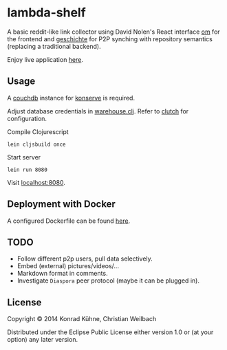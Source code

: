 # lambda-shelf

A basic reddit-like link collector using David Nolen's React interface [om](https://github.com/swannodette/om "om") for the frontend and [geschichte](https://github.com/ghubber/geschichte) for P2P synching with repository semantics (replacing a traditional backend).

Enjoy live application [here](https://shelf.polyc0l0r.net "Lambda Shelf").


## Usage

A [couchdb](http://couchdb.apache.org "couchdb site") instance for [konserve](https://github.com/ghubber/konserve) is required.

Adjust database credentials in [warehouse.clj](https://github.com/kordano/lambda-shelf/blob/master/src/clj/lambda_shelf/warehouse.clj "warehouse file"). Refer to [clutch](https://github.com/clojure-clutch/clutch "clutch") for configuration.

Compile Clojurescript
```
lein cljsbuild once
```

Start server
```
lein run 8080
```

Visit [localhost:8080](http://localhost:8080 "Lambda Shelf").

## Deployment with Docker

A configured Dockerfile can be found [here](https://github.com/kordano/docker-shelf "docker-shelf").

## TODO

- Follow different p2p users, pull data selectively.
- Embed (external) pictures/videos/...
- Markdown format in comments.
- Investigate `Diaspora` peer protocol (maybe it can be plugged in).


## License

Copyright © 2014 Konrad Kühne, Christian Weilbach

Distributed under the Eclipse Public License either version 1.0 or (at
your option) any later version.
